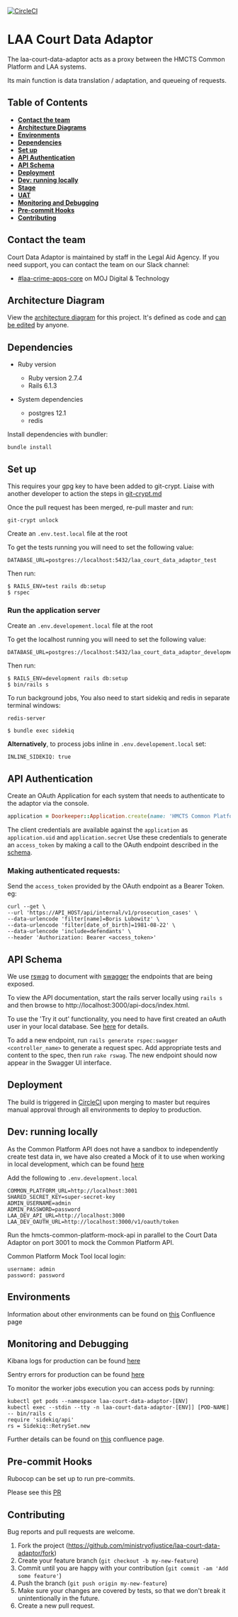 [![CircleCI](https://circleci.com/gh/ministryofjustice/laa-court-data-adaptor.svg?style=shield)](https://app.circleci.com/pipelines/github/ministryofjustice/laa-court-data-adaptor?branch=master)



# LAA Court Data Adaptor

The laa-court-data-adaptor acts as a proxy between the HMCTS Common Platform and LAA systems.

Its main function is data translation / adaptation, and queueing of requests.

## Table of Contents
- [**Contact the team**](#contact-the-team)
- [**Architecture Diagrams**](#architecture-diagram)
- [**Environments**](#environments)
- [**Dependencies**](#dependencies)
- [**Set up**](#set-up)
- [**API Authentication**](#api-authentication)
- [**API Schema**](#api-schema)
- [**Deployment**](#deployment)
- [**Dev: running locally**](#dev-running-locally)
- [**Stage**](#stage)
- [**UAT**](#uat)
- [**Monitoring and Debugging**](#monitoring-and-debugging)
- [**Pre-commit Hooks**](#pre-commit-hooks)
- [**Contributing**](#contributing)

## Contact the team

Court Data Adaptor is maintained by staff in the Legal Aid Agency. If you need support, you can contact the team on our Slack channel:
- [#laa-crime-apps-core](https://mojdt.slack.com/archives/CT0Q47YCQ) on MOJ Digital & Technology

## Architecture Diagram

View the [architecture diagram](https://structurizr.com/share/55246/diagrams#cda-container) for this project.
It's defined as code and [can be edited](https://github.com/ministryofjustice/laa-architecture-as-code/blob/main/src/main/kotlin/model/CDA.kt) by anyone.

## Dependencies
* Ruby version
    * Ruby version 2.7.4
    * Rails 6.1.3

* System dependencies
    * postgres 12.1
    * redis

Install dependencies with bundler:
```
bundle install
```
## Set up

This requires your gpg key to have been added to git-crypt.  Liaise with another developer to action the steps in [git-crypt.md](docs/git-crypt.md)

Once the pull request has been merged, re-pull master and run:

```
git-crypt unlock
```

Create an `.env.test.local` file at the root

To get the tests running you will need to set the following value:
```
DATABASE_URL=postgres://localhost:5432/laa_court_data_adaptor_test
```
Then run:

```
$ RAILS_ENV=test rails db:setup
$ rspec
```

### Run the application server

Create an `.env.developement.local` file at the root

To get the localhost running you will need to set the following value:
```
DATABASE_URL=postgres://localhost:5432/laa_court_data_adaptor_development
```
Then run:

```
$ RAILS_ENV=development rails db:setup
$ bin/rails s
```

To run background jobs, You also need to start sidekiq and redis in separate terminal windows:

```
redis-server
```

```
$ bundle exec sidekiq
```

**Alternatively**, to process jobs inline in `.env.developement.local` set:
 ```
 INLINE_SIDEKIQ: true
 ```

## API Authentication

Create an OAuth Application for each system that needs to authenticate to the adaptor via the console.
```ruby
application = Doorkeeper::Application.create(name: 'HMCTS Common Platform')
```
The client credentials are available against the `application` as `application.uid` and `application.secret`
Use these credentials to generate an `access_token` by making a call to the OAuth endpoint described in the [schema](https://github.com/ministryofjustice/laa-court-data-adaptor/blob/master/schema/schema.md#oauth-endpoints-authentication).


### Making authenticated requests:
Send the `access_token` provided by the OAuth endpoint as a Bearer Token.
eg:
```curl
curl --get \
--url 'https://API_HOST/api/internal/v1/prosecution_cases' \
--data-urlencode 'filter[name]=Boris Lubowitz' \
--data-urlencode 'filter[date_of_birth]=1981-08-22' \
--data-urlencode 'include=defendants' \
--header 'Authorization: Bearer <access_token>'
```

## API Schema

We use [rswag](https://github.com/rswag/rswag) to document with [swagger](https://swagger.io/) the endpoints that are being exposed.

To view the API documentation, start the rails server locally using `rails s` and then browse to http://localhost:3000/api-docs/index.html.

To use the 'Try it out' functionality, you need to have first created an oAuth user in your local database. See [here](https://github.com/ministryofjustice/laa-court-data-adaptor#api-authentication) for details.

To add a new endpoint, run `rails generate rspec:swagger <controller_name>` to generate a request spec. Add appropriate tests and content to the spec, then run `rake rswag`. The new endpoint should now appear in the Swagger UI interface.

## Deployment

The build is triggered in [CircleCI](https://circleci.com/gh/ministryofjustice/laa-court-data-adaptor) upon merging to master but requires manual approval through all environments to deploy to production.

## Dev: running locally
As the Common Platform API does not have a sandbox to independently create test data in, we have also created a Mock of it to use when working in local development, which can be found [here](https://github.com/ministryofjustice/hmcts-common-platform-mock-api/)

Add the following to `.env.development.local`
```
COMMON_PLATFORM_URL=http://localhost:3001
SHARED_SECRET_KEY=super-secret-key
ADMIN_USERNAME=admin
ADMIN_PASSWORD=password
LAA_DEV_API_URL=http://localhost:3000
LAA_DEV_OAUTH_URL=http://localhost:3000/v1/oauth/token
```

Run the hmcts-common-platform-mock-api in parallel to the Court Data Adaptor on port 3001 to mock the Common Platform API.

Common Platform Mock Tool local login:
```
username: admin
password: password
```
## Environments
Information about other environments can be found on [this](https://dsdmoj.atlassian.net/wiki/spaces/ASLST/pages/edit-v2/2811068434) Confluence page

## Monitoring and Debugging
Kibana logs for production can be found [here](https://kibana.cloud-platform.service.justice.gov.uk/_plugin/kibana/app/kibana#/discover?_g=(filters:!(),refreshInterval:(pause:!t,value:0),time:(from:now-7d,to:now))&_a=(columns:!(kubernetes.namespace_id,log),filters:!(),index:d4959120-0186-11ec-8311-8b9e5a9c1db5,interval:auto,query:(language:lucene,query:'kubernetes.namespace_name:%20%22laa-court-data-adaptor-prod%22%20'),sort:!(!('@timestamp',desc))))

Sentry errors for production can be found [here](https://sentry.io/organizations/ministryofjustice/issues/?environement=prod&project=5375870)

To monitor the worker jobs execution you can access pods by running:
```
kubectl get pods --namespace laa-court-data-adaptor-[ENV]
kubectl exec --stdin --tty -n laa-court-data-adaptor-[ENV]] [POD-NAME]  -- bin/rails c
require 'sidekiq/api'
rs = Sidekiq::RetrySet.new
```
Further details can be found on [this](https://dsdmoj.atlassian.net/wiki/spaces/ASLST/pages/2697232715/How+to+access+different+environments+-+dev+test+uat+stage+production) confluence page.

## Pre-commit Hooks

Rubocop can be set up to run pre-commits.

Please see this [PR](https://github.com/ministryofjustice/laa-court-data-adaptor/pull/12)


## Contributing

Bug reports and pull requests are welcome.

1. Fork the project (https://github.com/ministryofjustice/laa-court-data-adaptor/fork)
2. Create your feature branch (`git checkout -b my-new-feature`)
3. Commit until you are happy with your contribution (`git commit -am 'Add some feature'`)
4. Push the branch (`git push origin my-new-feature`)
5. Make sure your changes are covered by tests, so that we don't break it unintentionally in the future.
6. Create a new pull request.
